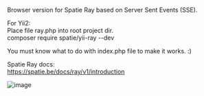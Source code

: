 Browser version for Spatie Ray based on Server Sent Events (SSE).

For Yii2:\
Place file ray.php into root project dir.\
composer require spatie/yii-ray --dev

You must know what to do with index.php file to make it works. :)

Spatie Ray docs: \
https://spatie.be/docs/ray/v1/introduction

![image](https://github.com/grvaz/spatie-ray-web-client/assets/2037750/fa3fbcd3-af45-4134-abf8-a0357e7c13f0)
